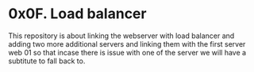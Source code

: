 # 0x0F. Load balancer
This repository is about linking the webserver with load balancer and adding two more additional servers and linking them with the first server web 01 so that incase there is issue with one of the server we will have a subtitute to fall back to.
